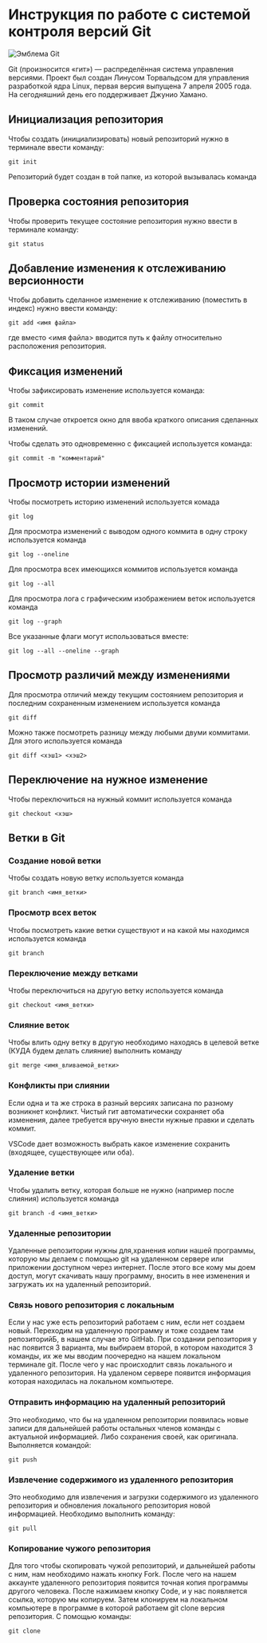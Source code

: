 # **Инструкция по работе с системой контроля версий Git**

![Эмблема Git](git.jpg)

Git (произносится «гит») — распределённая система управления версиями. Проект был создан Линусом Торвальдсом для управления разработкой ядра Linux, первая версия выпущена 7 апреля 2005 года. На сегодняшний день его поддерживает Джунио Хамано.

## Инициализация репозитория

Чтобы создать (инициализировать) новый репозиторий нужно в терминале ввести команду:

    git init

Репозиторий будет создан в той папке, из которой вызывалась команда

## Проверка состояния репозитория

Чтобы проверить текущее состояние репозитория нужно ввести в терминале команду:

    git status

## Добавление изменения к отслеживанию версионности

Чтобы добавить сделанное изменение к отслеживанию (поместить в индекс) нужно ввести команду:

    git add <имя файла>

где вместо <имя файла> вводится путь к файлу относительно расположения репозитория.

## Фиксация изменений

Чтобы зафиксировать изменение используется команда:

    git commit

В таком случае откроется окно для ввоба краткого описания сделанных изменений.

Чтобы сделать это одновременно с фиксацией используется команда:

    git commit -m "комментарий"

## Просмотр истории изменений

Чтобы посмотреть историю изменений используется комада

    git log

Для просмотра изменений с выводом одного коммита в одну строку используется команда

    git log --oneline

Для просмотра всех имеющихся коммитов используется команда

    git log --all

Для просмотра лога с графическим изображением веток используется команда

    git log --graph

Все указанные флаги могут использоваться вместе:

    git log --all --oneline --graph

## Просмотр различий между изменениями

Для просмотра отличий между текущим состоянием репозитория и последним сохраненным изменением используется команда

    git diff

Можно также посмотреть разницу между любыми двуми коммитами. Для этого используется команда

    git diff <хэш1> <хэш2>

## Переключение на нужное изменение

Чтобы переключиться на нужный коммит используется команда

    git checkout <хэш>

## Ветки в Git

### Создание новой ветки

Чтобы создать новую ветку используется команда

    git branch <имя_ветки>

### Просмотр всех веток

Чтобы посмотреть какие ветки существуют и на какой мы находимся используется команда

    git branch

### Переключение между ветками

Чтобы переключиться на другую ветку используется команда

    git checkout <имя_ветки>

### Слияние веток

Чтобы влить одну ветку в другую необходимо находясь в целевой ветке (КУДА будем делать слияние) выполнить команду

    git merge <имя_вливаемой_ветки>

### Конфликты при слиянии

Если одна и та же строка в разный версиях записана по разному возникнет конфликт.
Чистый гит автоматически сохраняет оба изменения, далее требуется вручную внести нужные правки и сделать коммит.

VSСode дает возможность выбрать какое изменение сохранить (входящее, существующее или оба).

### Удаление ветки

Чтобы удалить ветку, которая больше не нужно (например после слияния) используется команда

    git branch -d <имя_ветки>

### Удаленные репозитории

Удаленные репозитории нужны для,хранения копии нашей программы, которую мы делаем с помощью git на удаленном сервере или приложении доступном через интернет. После этого все кому мы доем доступ, могут скачивать нашу программу, вносить в нее изменения и загружать их на удаленный репозиторий.

### Связь нового репозитория с локальным 

Если у нас уже есть репозиторий работаем с ним, если нет создаем новый. Переходим на удаленную программу и тоже создаем там репозиторийБ, в нашем случае это GitHab. При создании репозитория у нас появится 3 варианта, мы выбираем второй, в котором находится 3 команды, их же мы вводим поочередно на нашем локальном терминале git. После чего у нас происходлит связь локального и удаленного репозитория. На удаленом сервере появится информация которая находилась на локальном компьютере.

### Отправить информацию на удаленный репозиторий

Это необходимо, что бы на удаленном репозитории появилась новые записи для дальнейшей работы остальных членов команды с актуальной информацией. Либо сохранения своей, как оригинала. Выполняется командой:

    git push

### Извлечение содержимого из удаленного репозитория

Это необходимо для извлечения и загрузки содержимого из удаленного репозитория и обновления локального репозитория новой информацией.
Необходимо выполнить команду:

    git pull

### Копирование чужого репозитория

Для того чтобы скопировать чужой репозиторий, и дальнейшей работы с ним,
нам необходимо нажать кнопку Fork. После чего на нашем аккаунте удаленного репозитория появится точная копия программы другого человека. После нажимаем кнопку Code, и у нас появляется ссылка, которую мы копируем.
Затем клонируем на локальном компьютере в программе в которой работаем git clone версия репозитория. С помощью команды:

    git clone 


